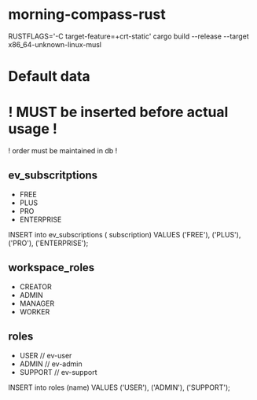 # morning-compass-rust

RUSTFLAGS='-C target-feature=+crt-static' cargo build --release --target x86_64-unknown-linux-musl

# Default data
# ! MUST be inserted before actual usage !

! order must be maintained in db !

## ev_subscritptions

- FREE
- PLUS
- PRO
- ENTERPRISE

INSERT into ev_subscriptions ( subscription) VALUES ('FREE'), ('PLUS'), ('PRO'), ('ENTERPRISE');

## workspace_roles

- CREATOR
- ADMIN
- MANAGER
- WORKER

## roles

- USER // ev-user
- ADMIN // ev-admin
- SUPPORT // ev-support

INSERT into roles (name) VALUES ('USER'), ('ADMIN'), ('SUPPORT');

